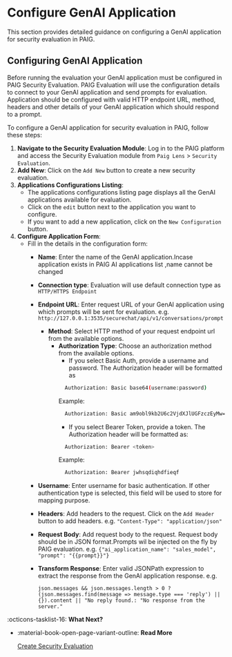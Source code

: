 # Configure GenAI Application

This section provides detailed guidance on configuring a GenAI application for security evaluation in PAIG.

## Configuring GenAI Application


Before running the evaluation your GenAI application must be configured in PAIG Security Evaluation.
PAIG Evaluation will use the configuration details to connect to your GenAI application and send prompts for evaluation.
Application should be configured with valid HTTP endpoint URL, method, headers and other details of your GenAI application which should respond to a prompt.

To configure a GenAI application for security evaluation in PAIG, follow these steps:

1. **Navigate to the Security Evaluation Module**: Log in to the PAIG platform and access the Security Evaluation module from  `Paig Lens` > `Security Evaluation`.
2. **Add New**: Click on the `Add New` button to create a new security evaluation.
3. **Applications Configurations Listing**: 
    - The applications configurations listing page displays all the GenAI applications available for evaluation.
    - Click on the `edit` button next to the application you want to configure.
    - If you want to add a new application, click on the `New Configuration` button.
4. **Configure Application Form**:
    - Fill in the details in the configuration form:
        - **Name**: Enter the name of the GenAI application.Incase application exists in PAIG AI applications list ,name cannot be changed
        - **Connection type**: Evaluation will use default connection type as `HTTP/HTTPS Endpoint`
        - **Endpoint URL**: Enter request URL of your GenAI application using which prompts will be sent for evaluation.
           e.g.  `http://127.0.0.1:3535/securechat/api/v1/conversations/prompt`
          - **Method**: Select HTTP method of your request endpoint url from the available options.
            - **Authorization Type**:  Choose an authorization method from the available options.
                - If you select Basic Auth, provide a username and password. The Authorization header will be formatted as  
                ```bash 
                  Authorization: Basic base64(username:password)
                ```
                Example:
                ```bash 
                  Authorization: Basic am9obl9kb2U6c2VjdXJlUGFzczEyMw==
                ```
                - If you select Bearer Token, provide a token. The Authorization header will be formatted as:
                ```bash 
                  Authorization: Bearer <token>
                ```
                Example:
                ```bash 
                  Authorization: Bearer jwhsqdiqhdfieqf
                ```
        - **Username**: Enter username for basic authentication. If other authentication type is selected, this field will be used to store for mapping purpose.
        - **Headers**: Add headers to the request. Click on the `Add Header` button to add headers.
           e.g. `"Content-Type": "application/json"`
        - **Request Body**: Add request body to the request. Request body should be in JSON format.Prompts wil be injected on the fly by PAIG evaluation.
           e.g. `{"ai_application_name": "sales_model", "prompt": "{{prompt}}"}`
        - **Transform Response**: Enter valid JSONPath expression to extract the response from the GenAI application response.
           e.g. 
           
            `json.messages && json.messages.length > 0 ? (json.messages.find(message => message.type === 'reply') || {}).content || "No reply found.: "No response from the server."`


:octicons-tasklist-16: **What Next?**

<div class="grid cards" markdown>

-   :material-book-open-page-variant-outline: __Read More__

    [Create Security Evaluation](create-security-evaluation.md)

</div>